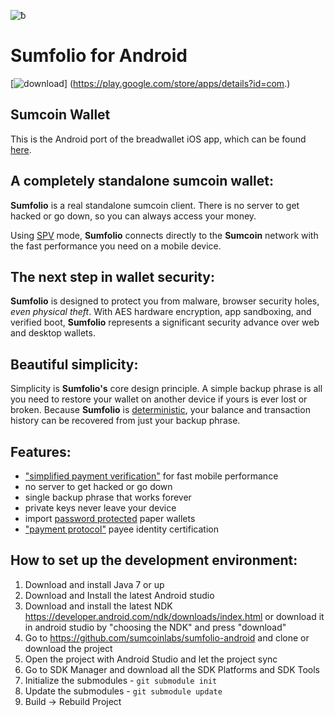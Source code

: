 ![ƀ](/images/iconn.png) 


# Sumfolio for Android

[![download](/images/icon-google-play.png)]
(https://play.google.com/store/apps/details?id=com.)

## Sumcoin Wallet

This is the Android port of the breadwallet iOS app, which can be found [here](https://github.com/breadwallet/breadwallet/).

## A completely standalone sumcoin wallet:

**Sumfolio** is a real standalone sumcoin client. There is no server to get hacked or go down, so you can always access
your money. 

Using [SPV](https://en.bitcoin.it/wiki/Thin_Client_Security#Header-Only_Clients)
mode, **Sumfolio** connects directly to the **Sumcoin** network with the fast
performance you need on a mobile device.

## The next step in wallet security:

**Sumfolio** is designed to protect you from malware, browser security holes,
*even physical theft*. With AES hardware encryption, app sandboxing, and verified boot, **Sumfolio** represents a significant security advance over web and desktop wallets.

## Beautiful simplicity:

Simplicity is **Sumfolio's** core design principle. A simple backup phrase is
all you need to restore your wallet on another device if yours is ever lost or
broken.  Because **Sumfolio** is [deterministic](https://github.com/bitcoin/bips/blob/master/bip-0032.mediawiki),
your balance and transaction history can be recovered from just your backup phrase.

## Features:

- ["simplified payment verification"](https://github.com/bitcoin/bips/blob/master/bip-0037.mediawiki) for fast mobile performance
- no server to get hacked or go down
- single backup phrase that works forever
- private keys never leave your device
- import [password protected](https://github.com/bitcoin/bips/blob/master/bip-0038.mediawiki) paper wallets
- ["payment protocol"](https://github.com/bitcoin/bips/blob/master/bip-0070.mediawiki) payee identity certification

## How to set up the development environment:
1. Download and install Java 7 or up
2. Download and Install the latest Android studio
3. Download and install the latest NDK https://developer.android.com/ndk/downloads/index.html or download it in android studio by "choosing the NDK" and press "download"
4. Go to https://github.com/sumcoinlabs/sumfolio-android and clone or download the project
5. Open the project with Android Studio and let the project sync
6. Go to SDK Manager and download all the SDK Platforms and SDK Tools
7. Initialize the submodules - <code>git submodule init</code>
8. Update the submodules - <code>git submodule update</code>
9. Build -> Rebuild Project
